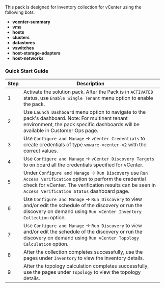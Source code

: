 This pack is designed for inventory collection for vCenter using the following bots:  
  
- **vcenter-summary**  
- **vms**  
- **hosts**  
- **clusters**  
- **datastores**  
- **vswitches**  
- **host-storage-adapters**  
- **host-networks**


### Quick Start Guide  
   
| Step | Description                                                                                                                                                                                                              |  
|------|--------------------------------------------------------------------------------------------------------------------------------------------------------------------------------------------------------------------------|  
| 1    | Activate the solution pack. After the Pack is in `ACTIVATED` status, use `Enable Single Tenant` menu option to enable the pack.                                                                                          |  
| 2    | Use `Launch Dashboard` menu option to navigate to the pack's dashboard. Note: For multinent tenant environment, the pack specific dashboards will be available in Customer Ops page.                                     |     
| 3    | Use `Configure and Manage` ->  `vCenter Credentials` to create credentials of type `vmware-vcenter-v2`  with the correct values.                                                                                         |   
| 4    | Use `Configure and Manage` -> `vCenter Discovery Targets` to on board all the credentials specified for vCenter.                                                                                                         |  
| 5    | Under `Configure and Manage` ->  `Run Discovery`  use `Run Access Verification` option to perform the credential check for vCenter. The verification results can be seen in `Access Verification Status` dashboard page. |  
| 6    | Use `Configure and Manage` ->  `Run Discovery` to view and/or edit the schedule of the discovery or run the discovery on demand using `Run vCenter Inventory Collection` option.                                         |  
| 7    | Use `Configure and Manage` ->  `Run Discovery` to view and/or edit the schedule of the discovery or run the discovery on demand using `Run vCenter Topology Calculation` option.                                         |  
| 8    | After the collection completes successfully, use the pages under `Inventory` to view the inventory details.                                                                                                              |   
| 9    | After the topology calculation completes successfully, use the pages under `Topology` to view the topology details.                                                                                                      |   